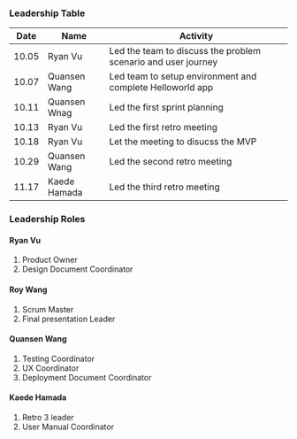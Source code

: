 ### Leadership Table
| Date | Name | Activity |
| --- | --- | --- |
| 10.05 | Ryan Vu | Led the team to discuss the problem scenario and user journey |
| 10.07 | Quansen Wang | Led team to setup environment and complete Helloworld app |
| 10.11 | Quansen Wnag | Led the first sprint planning |
| 10.13 | Ryan Vu | Led the first retro meeting |
| 10.18 | Ryan Vu | Let the meeting to disucss the MVP |
| 10.29 | Quansen Wang | Led the second retro meeting |
| 11.17 | Kaede Hamada | Led the third retro meeting |

### Leadership Roles
#### Ryan Vu
1. Product Owner
2. Design Document Coordinator
#### Roy Wang
1. Scrum Master
2. Final presentation Leader
#### Quansen Wang
1. Testing Coordinator
2. UX Coordinator
3. Deployment Document Coordinator
#### Kaede Hamada
1. Retro 3 leader
2. User Manual Coordinator
